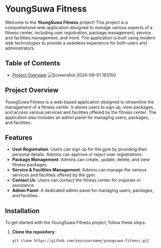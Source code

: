 # YoungSuwa Fitness

Welcome to the **YoungSuwa Fitness** project! This project is a comprehensive web application designed to manage various aspects of a fitness center, including user registration, package management, service and facilities management, and more. The application is built using modern web technologies to provide a seamless experience for both users and administrators.

## Table of Contents

- [Project Overview](#project-overview) ![Screenshot 2024-09-01 163150](https://github.com/user-attachments/assets/be22db94-db65-4134-9e36-d4d6cfecc233)


## Project Overview

YoungSuwa Fitness is a web-based application designed to streamline the management of a fitness center. It allows users to sign up, view packages, and access various services and facilities offered by the fitness center. The application also includes an admin panel for managing users, packages, and facilities.

## Features

- **User Registration**: Users can sign up for the gym by providing their personal details. Admins can approve or reject user registrations.
- **Package Management**: Admins can create, update, delete, and view fitness packages.
- **Service & Facilities Management**: Admins can manage the various services and facilities offered by the gym.
- **Contact Us**: Users can contact the fitness center for inquiries or assistance.
- **Admin Panel**: A dedicated admin panel for managing users, packages, and facilities.

## Installation

To get started with the YoungSuwa Fitness project, follow these steps:

1. **Clone the repository**:
   ```bash
   git clone https://github.com/yourusername/youngsuwa-fitness.git
